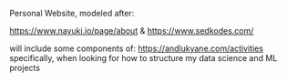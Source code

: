 Personal Website, modeled after:

https://www.nayuki.io/page/about
&
https://www.sedkodes.com/

will include some components of:
https://andlukyane.com/activities
specifically, when looking for how to structure my data science and ML projects
